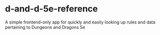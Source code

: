 # d-and-d-5e-reference
A simple frontend-only app for quickly and easily looking up rules and data pertaining to Dungeons and Dragons 5e
